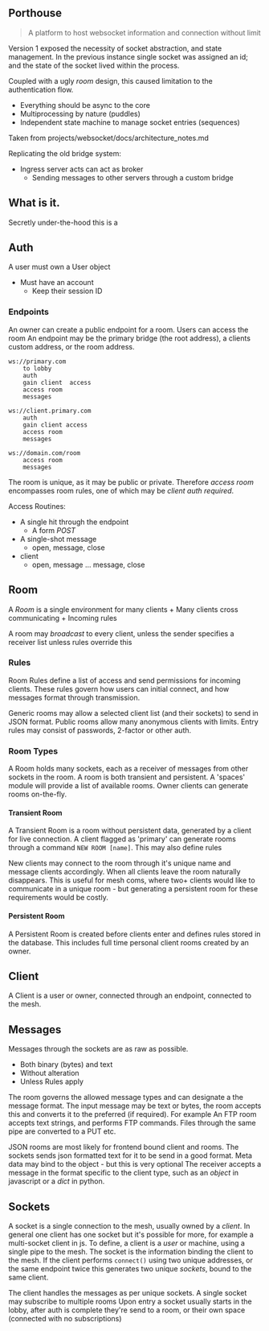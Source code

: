 ## Porthouse

> A platform to host websocket information and connection without limit

Version 1 exposed the necessity of socket abstraction, and state management.
In the previous instance single socket was assigned an id; and the state of the socket lived within the process.

Coupled with a ugly _room_ design, this caused limitation to the authentication flow.

+ Everything should be async to the core
+ Multiprocessing by nature (puddles)
+ Independent state machine to manage socket entries (sequences)


Taken from projects/websocket/docs/architecture_notes.md

Replicating the old bridge system:

+ Ingress server acts can act as broker
    + Sending messages to other servers through a custom bridge


## What is it.

Secretly under-the-hood this is a

## Auth

A user must own a User object

+ Must have an account
    + Keep their session ID


### Endpoints

An owner can create a public endpoint for a room. Users can access the room
An endpoint may be the primary bridge (the root address), a clients custom address, or the room address.

    ws://primary.com
        to lobby
        auth
        gain client  access
        access room
        messages

    ws://client.primary.com
        auth
        gain client access
        access room
        messages

    ws://domain.com/room
        access room
        messages


The room is unique, as it may be public or private. Therefore _access room_ encompasses room rules, one of which may be _client auth required_.

Access Routines:

+ A single hit through the endpoint
    + A form _POST_
+ A single-shot message
    + open, message, close
+ client
    + open, message ... message, close


## Room

A _Room_ is a single environment for many clients
    + Many clients cross communicating
    + Incoming rules

A room may _broadcast_ to every client, unless the sender specifies a receiver list
    unless rules override this

### Rules

Room Rules define a list of access and send permissions for incoming clients. These rules govern how users can initial connect, and how messages format through transmission.

Generic rooms may allow a selected client list (and their sockets) to send in JSON format. Public rooms allow many anonymous clients with limits.
Entry rules may consist of passwords, 2-factor or other auth.


### Room Types

A Room holds many sockets, each as a receiver of messages from other sockets in the room.
A room is both transient and persistent. A 'spaces' module will provide a list of available rooms. Owner clients can generate rooms on-the-fly.

#### Transient Room

A Transient Room is a room without persistent data, generated by a client for live connection. A client flagged as 'primary' can generate rooms through a command `NEW ROOM [name]`. This may also define rules

New clients may connect to the room through it's unique name and message clients accordingly. When all clients leave the room naturally disappears.
This is useful for mesh coms, where two+ clients would like to communicate in a unique room - but generating a persistent room for these requirements would be costly.

#### Persistent Room

A Persistent Room is created before clients enter and defines rules stored in the database. This includes full time personal client rooms created by an owner.


## Client

A Client is a user or owner, connected through an endpoint, connected to the mesh.


## Messages

Messages through the sockets are as raw as possible.

+ Both binary (bytes) and text
+ Without alteration
+ Unless Rules apply

The room governs the allowed message types and can designate a the message format. The input message may be text or bytes, the room accepts this and converts it to the preferred (if required).
For example An FTP room accepts text strings, and performs FTP commands.
Files through the same pipe are converted to a PUT etc.

JSON rooms are most likely for frontend bound client and rooms. The sockets sends json formatted text for it to be send in a good format.
Meta data may bind to the object - but this is very optional
The receiver accepts a message in the format specific to the client type, such as an _object_ in javascript or a _dict_ in python.


## Sockets

A socket is a single connection to the mesh, usually owned by a _client_. In general one client has one socket but it's possible for more, for example a multi-socket client in js.
To define, a client is a _user_ or machine, using a single pipe to the mesh. The socket is the information binding the client to the mesh. If the client performs `connect()` using two unique addresses, or the same endpoint twice this generates two unique _sockets_, bound to the same client.

The client handles the messages as per unique sockets.
A single socket may subscribe to multiple rooms
Upon entry a socket usually starts in the lobby,
after auth is complete they're send to a room, or their own space (connected with no subscriptions)


